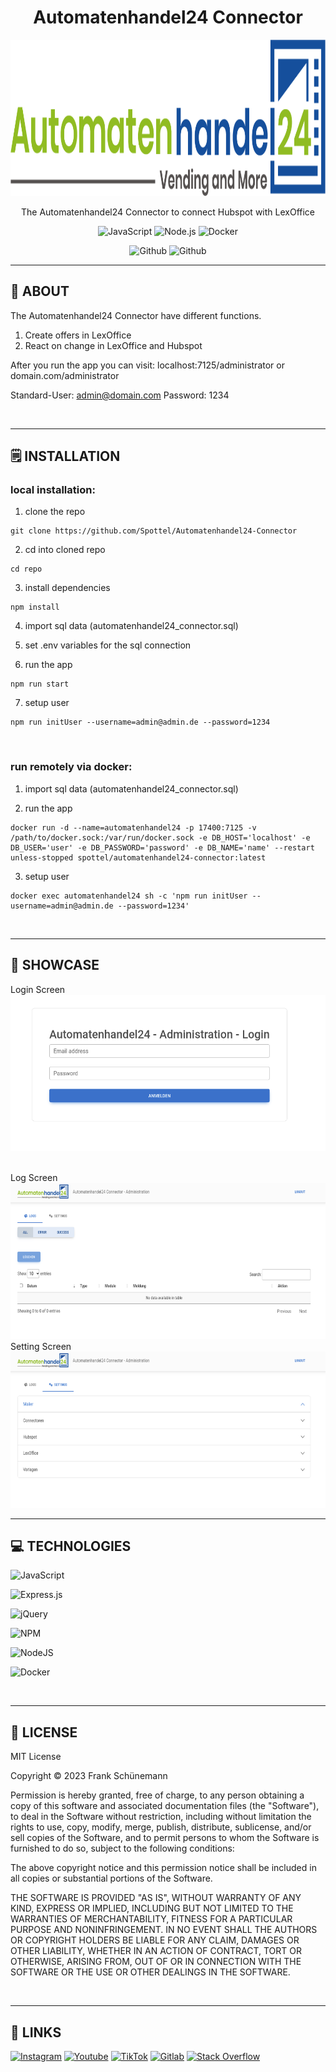 <div align='center'>
    <h1><b>Automatenhandel24 Connector</b></h1>
    <img src='https://raw.githubusercontent.com/Spottel/Automatenhandel24-Connector/master/public/administrator/logo.png' height='250' />
    <p>The Automatenhandel24 Connector to connect Hubspot with LexOffice</p>


![JavaScript](https://badgen.net/badge/JavaScript/ES6/yellow?)
![Node.js](https://badgen.net/badge/Node.js/v18.15.0/green?)
![Docker](https://badgen.net/badge/Docker/23.0.3/cyan?)

![Github](https://badgen.net/github/release/Spottel/Automatenhandel24-Connector)
![Github](https://badgen.net/github/last-commit/Spottel/Automatenhandel24-Connector)


</div>

---

## 💾 **ABOUT**

The Automatenhandel24 Connector have different functions.

1. Create offers in LexOffice
2. React on change in LexOffice and Hubspot

After you run the app you can visit:
localhost:7125/administrator or domain.com/administrator

Standard-User: admin@domain.com
Password: 1234




<br />

---

## 🗒️ **INSTALLATION**

### local installation:

1. clone the repo

```
git clone https://github.com/Spottel/Automatenhandel24-Connector
```

2. cd into cloned repo

```
cd repo
```

3. install dependencies

```
npm install
```

4. import sql data (automatenhandel24_connector.sql)

5. set .env variables for the sql connection

6. run the app

```
npm run start
```

7. setup user

```
npm run initUser --username=admin@admin.de --password=1234
```

<br />

### run remotely via docker:

1. import sql data (automatenhandel24_connector.sql)

2. run the app

```
docker run -d --name=automatenhandel24 -p 17400:7125 -v /path/to/docker.sock:/var/run/docker.sock -e DB_HOST='localhost' -e DB_USER='user' -e DB_PASSWORD='password' -e DB_NAME='name' --restart unless-stopped spottel/automatenhandel24-connector:latest
```

3. setup user

```
docker exec automatenhandel24 sh -c 'npm run initUser --username=admin@admin.de --password=1234'
```

<br />

---

## 🔎 **SHOWCASE**

Login Screen
<br/>
<img src='https://raw.githubusercontent.com/Spottel/Automatenhandel24-Connector/master/public/readme/readme1.png' height='250' />

<br />
Log Screen
<br/>
<img src='https://raw.githubusercontent.com/Spottel/Automatenhandel24-Connector/master/public/readme/readme2.png' height='250' />

<br />
Setting Screen
<br/>
<img src='https://raw.githubusercontent.com/Spottel/Automatenhandel24-Connector/master/public/readme/readme3.png' height='250' />

<br />

---

## 💻 **TECHNOLOGIES**

![JavaScript](https://img.shields.io/badge/javascript-%23323330.svg?style=for-the-badge&logo=javascript&logoColor=%23F7DF1E)

![Express.js](https://img.shields.io/badge/express.js-%23404d59.svg?style=for-the-badge&logo=express&logoColor=%2361DAFB)

![jQuery](https://img.shields.io/badge/jquery-%230769AD.svg?style=for-the-badge&logo=jquery&logoColor=white)

![NPM](https://img.shields.io/badge/NPM-%23000000.svg?style=for-the-badge&logo=npm&logoColor=white)

![NodeJS](https://img.shields.io/badge/node.js-6DA55F?style=for-the-badge&logo=node.js&logoColor=white)

![Docker](https://img.shields.io/badge/docker-%230db7ed.svg?style=for-the-badge&logo=docker&logoColor=white)


<br />

---

## 📎 **LICENSE**

MIT License

Copyright © 2023 Frank Schünemann

Permission is hereby granted, free of charge, to any person obtaining a copy of this software and associated documentation files (the "Software"), to deal in the Software without restriction, including without limitation the rights to use, copy, modify, merge, publish, distribute, sublicense, and/or sell copies of the Software, and to permit persons to whom the Software is furnished to do so, subject to the following conditions:

The above copyright notice and this permission notice shall be included in all copies or substantial portions of the Software.

THE SOFTWARE IS PROVIDED "AS IS", WITHOUT WARRANTY OF ANY KIND, EXPRESS OR IMPLIED, INCLUDING BUT NOT LIMITED TO THE WARRANTIES OF MERCHANTABILITY, FITNESS FOR A PARTICULAR PURPOSE AND NONINFRINGEMENT. IN NO EVENT SHALL THE AUTHORS OR COPYRIGHT HOLDERS BE LIABLE FOR ANY CLAIM, DAMAGES OR OTHER LIABILITY, WHETHER IN AN ACTION OF CONTRACT, TORT OR OTHERWISE, ARISING FROM, OUT OF OR IN CONNECTION WITH THE SOFTWARE OR THE USE OR OTHER DEALINGS IN THE SOFTWARE.

<br />

---

## 📌 **LINKS**

[<img alt="Instagram" src="https://img.shields.io/badge/frank_schuenemann_-%23E4405F.svg?style=for-the-badge&logo=Instagram&logoColor=white" />](https://www.instagram.com/frank_schuenemann_/)
[<img alt="Youtube" src="https://img.shields.io/badge/@FrankSchuenemann-%23FF0000.svg?style=for-the-badge&logo=YouTube&logoColor=white" />](https://www.youtube.com/@FrankSchuenemann)
[<img alt="TikTok" src="https://img.shields.io/badge/@frankschuenemann-%23000000.svg?style=for-the-badge&logo=TikTok&logoColor=white" />](https://www.tiktok.com/@frankschuenemann)
[<img alt="Gitlab" src="https://img.shields.io/badge/frankschuenemann)-%23181717.svg?style=for-the-badge&logo=gitlab&logoColor=white" />](https://gitlab.com/frankschuenemann)
[<img alt="Stack Overflow" src="https://img.shields.io/badge/frank-sch%c3%bcnemann-FE7A16?style=for-the-badge&logo=stack-overflow&logoColor=white" />](https://stackoverflow.com/users/18687186/frank-sch%c3%bcnemann)
